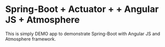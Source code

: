 # Spring-Boot + Actuator + + Angular JS + Atmosphere 

This is simply DEMO app to demonstrate Spring-Boot with Angular JS and Atmosphere framework.
